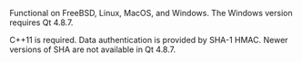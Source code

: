 Functional on FreeBSD, Linux, MacOS, and Windows. The Windows version requires Qt 4.8.7.

C++11 is required. Data authentication is provided by SHA-1 HMAC. Newer versions of SHA are not available in Qt 4.8.7.
